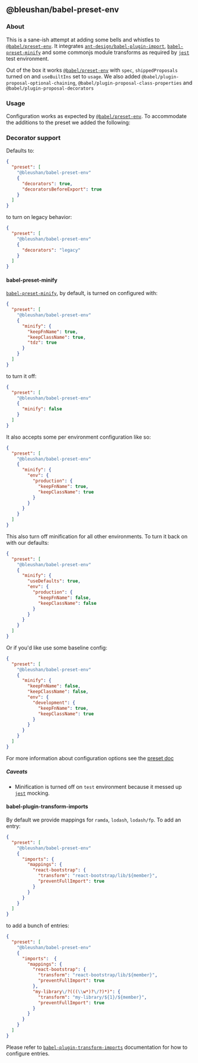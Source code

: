 ## @bleushan/babel-preset-env

### About

This is a sane-ish attempt at adding some bells and whistles to [`@babel/preset-env`][1].
It integrates [`ant-design/babel-plugin-import`][2],
[`babel-preset-minify`][3]
and some commonjs module transforms as required by [`jest`][4]
test environment.

Out of the box it works [`@babel/preset-env`][1] with `spec`, `shippedProposals`
turned on and `useBuiltIns` set to `usage`. We also added
`@babel/plugin-proposal-optional-chaining`,
`@babel/plugin-proposal-class-properties` and `@babel/plugin-proposal-decorators`

### Usage

Configuration works as expected by [`@babel/preset-env`][1].
To accommodate the additions to the preset we added the following:

### Decorator support

Defaults to:

```json
{
  "preset": [
    "@bleushan/babel-preset-env"
    {
      "decorators": true,
      "decoratorsBeforeExport": true
    }
  ]
}
```

to turn on legacy behavior:

```json
{
  "preset": [
    "@bleushan/babel-preset-env"
    {
      "decorators": "legacy"
    }
  ]
}
```

#### babel-preset-minify

[`babel-preset-minify`][3], by default, is turned on configured with:

```json
{
  "preset": [
    "@bleushan/babel-preset-env"
    {
      "minify": {
        "keepFnName": true,
        "keepClassName": true,
        "tdz": true
      }
    }
  ]
}
```

to turn it off:

```json
{
  "preset": [
    "@bleushan/babel-preset-env"
    {
      "minify": false
    }
  ]
}
```

It also accepts some per environment configuration like so:

```json
{
  "preset": [
    "@bleushan/babel-preset-env"
    {
      "minify": {
        "env": {
          "production": {
            "keepFnName": true,
            "keepClassName": true
          }
        }
      }
    }
  ]
}
```

This also turn off minification for all other environments. To turn it back on with our defaults:

```json
{
  "preset": [
    "@bleushan/babel-preset-env"
    {
      "minify": {
        "useDefaults": true,
        "env": {
          "production": {
            "keepFnName": false,
            "keepClassName": false
          }
        }
      }
    }
  ]
}
```

Or if you'd like use some baseline config:

```json
{
  "preset": [
    "@bleushan/babel-preset-env"
    {
      "minify": {
        "keepFnName": false,
        "keepClassName": false,
        "env": {
          "development": {
            "keepFnName": true,
            "keepClassName": true
          }
        }
      }
    }
  ]
}
```

For more information about configuration options see the [preset doc][3.1]

##### Caveats

- Minification is turned off on `test` environment because it messed up [`jest`][4] mocking.

#### babel-plugin-transform-imports

By default we provide mappings for `ramda`, `lodash`, `lodash/fp`. To add an
entry:

```json
{
  "preset": [
    "@bleushan/babel-preset-env"
    {
      "imports": {
        "mappings": {
          "react-bootstrap": {
            "transform": "react-bootstrap/lib/${member}",
            "preventFullImport": true
          }
        }
      }
    }
  ]
}
```

to add a bunch of entries:

```json
{
  "preset": [
    "@bleushan/babel-preset-env"
    {
      "imports":  {
        "mappings": {
          "react-bootstrap": {
            "transform": "react-bootstrap/lib/${member}",
            "preventFullImport": true
          },
          "my-library\/?(((\\w*)?\/?)*)": {
            "transform": "my-library/${1}/${member}",
            "preventFullImport": true
          }
        }
      }
    }
  ]
}
```

Please refer to [`babel-plugin-transform-imports`][2] documentation for how to configure entries.

[1]: https://github.com/babel/babel/tree/master/packages/babel-preset-env
[2]: https://bitbucket.org/amctheatres/babel-transform-imports
[3]: https://github.com/babel/minify/tree/master/packages/babel-preset-minify
[3.1]: https://github.com/babel/minify/tree/master/packages/babel-preset-minify#options
[4]: https://github.com/facebook/jest
